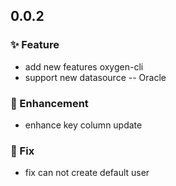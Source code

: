 ## 0.0.2

### ✨ Feature

- add new features oxygen-cli
- support new datasource -- Oracle

### 🎨 Enhancement

- enhance key column update

### 🐛 Fix

- fix can not create default user

